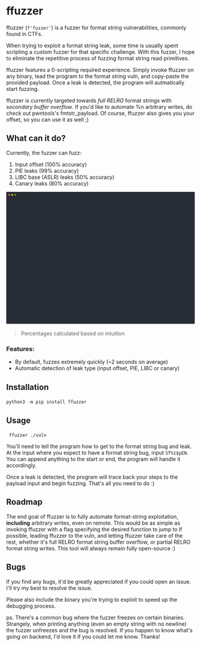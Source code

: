 # ffuzzer

ffuzzer (`f'fuzzer'`) is a fuzzer for format string vulnerabilities, commonly found in CTFs. 

When trying to exploit a format string leak, some time is usually spent scripting a custom fuzzer for that specific
challenge. With this fuzzer, I hope to eliminate the repetitive process of fuzzing format string read primitives.

ffuzzer features a 0-scripting required experience. Simply invoke ffuzzer on any binary, lead the program to the format
string vuln, and copy-paste the provided payload. Once a leak is detected, the program will autmatically start fuzzing.

ffuzzer is currently targeted towards *full RELRO* format strings with *secondary buffer overflow*. If you'd like to
automate %n arbitrary writes, do check out pwntools's fmtstr_payload. Of course, ffuzzer also gives you your offset, so
you can use it as well ;)

## What can it do?

Currently, the fuzzer can fuzz:

1. Input offset (100% accuracy)
2. PIE leaks (99% accuracy)
4. LIBC base (ASLR) leaks (50% accuracy)
4. Canary leaks (80% accuracy)

![ffuzzer in action!](./files/ffuzzer.svg)

> Percentages calculated based on intuition

### Features:

* By default, fuzzes extremely quickly (~2 seconds on average)
* Automatic detection of leak type (input offset, PIE, LIBC or canary)

## Installation

``` python3 -m pip install ffuzzer ```

## Usage

``` ffuzzer ./vuln```

You'll need to tell the program how to get to the format string bug and leak. At the input where you expect to have a
format string bug, input `ST%1$pEN`. You can append anything to the start or end, the program will handle it
accordingly.

Once a leak is detected, the program will trace back your steps to the payload input and begin fuzzing. That's all you
need to do :)

## Roadmap

The end goal of ffuzzer is to fully automate format-string exploitation, **including** arbitrary writes, even on remote.
This would be as simple as invoking ffuzzer with a flag specifying the desired function to jump to if possible,
leading ffuzzer to the vuln, and letting ffuzzer take care of the rest, whether it's full RELRO format string buffer
overflow, or partial RELRO format string writes. This tool will always remain fully open-source :)

## Bugs

If you find any bugs, it'd be greatly appreciated if you could open an issue. I'll try my best to resolve the issue.

Please also include the binary you're trying to exploit to speed up the debugging process.

ps. There's a common bug where the fuzzer freezes on certain binaries. Strangely, when printing anything (even an empty
string with no newline) the fuzzer unfreezes and the bug is resolved. If you happen to know what's going on backend, I'd
love it if you could let me know. Thanks!
